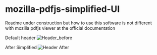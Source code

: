 # mozilla-pdfjs-simplified-UI

Readme under construction
but how to use this software is not different with mozilla pdfjs viewer at the official documentation

Default header
![Header_before](https://user-images.githubusercontent.com/55376121/122506332-150fc380-d039-11eb-8113-3e166c4387d2.PNG)



After Simplified
![Header After](https://user-images.githubusercontent.com/55376121/122506291-fe696c80-d038-11eb-845a-e4a73b9440df.PNG)

